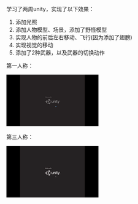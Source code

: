 学习了两周unity，实现了以下效果：
1. 添加光照
2. 添加人物模型、场景，添加了野怪模型
3. 实现人物的前后左右移动、飞行(因为添加了翅膀)
4. 实现视觉的移动
5. 添加了2种武器，以及武器的切换动作

第一人称：

![image](https://github.com/hfhfhfhab/graphics2019/blob/hw_03/21951086%E9%BB%84%E5%86%A0%E7%A7%AF/Project04_%E5%A4%A7%E4%BD%9C%E4%B8%9A/%E7%AC%AC%E4%B8%80%E4%BA%BA%E7%A7%B0%E8%A7%86%E8%A7%92.gif)

第三人称：

![image](https://github.com/hfhfhfhab/graphics2019/blob/hw_03/21951086%E9%BB%84%E5%86%A0%E7%A7%AF/Project04_%E5%A4%A7%E4%BD%9C%E4%B8%9A/%E7%AC%AC%E4%B8%89%E4%BA%BA%E7%A7%B0%E8%A7%86%E8%A7%92.gif)
